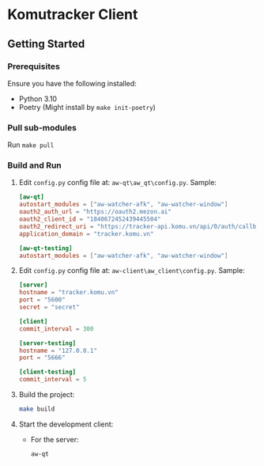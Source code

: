 # Komutracker Client

## Getting Started

### Prerequisites

Ensure you have the following installed:
- Python 3.10
- Poetry (Might install by `make init-poetry`)

### Pull sub-modules
Run `make pull`

### Build and Run
1. Edit `config.py` config file at: `aw-qt\aw_qt\config.py`. Sample:
    ```toml
    [aw-qt]
    autostart_modules = ["aw-watcher-afk", "aw-watcher-window"]
    oauth2_auth_url = "https://oauth2.mezon.ai"
    oauth2_client_id = "1840672452439445504"
    oauth2_redirect_uri = "https://tracker-api.komu.vn/api/0/auth/callback"
    application_domain = "tracker.komu.vn"

    [aw-qt-testing]
    autostart_modules = ["aw-watcher-afk", "aw-watcher-window"]
    ```

2. Edit `config.py` config file at: `aw-client\aw_client\config.py`. Sample:
    ```toml
    [server]
    hostname = "tracker.komu.vn"
    port = "5600"
    secret = "secret"

    [client]
    commit_interval = 300

    [server-testing]
    hostname = "127.0.0.1"
    port = "5666"

    [client-testing]
    commit_interval = 5
    ```

2. Build the project:
    ```sh
    make build
    ```

3. Start the development client:
    - For the server:
      ```sh
      aw-qt
      ```